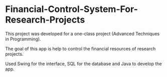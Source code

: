 # Financial-Control-System-For-Research-Projects
This project was developed for a one-class project (Advanced Techniques in Programming).

The goal of this app is help to control the financial resources of research projects.

Used Swing for the interface, SQL for the database and Java to develop the app.
